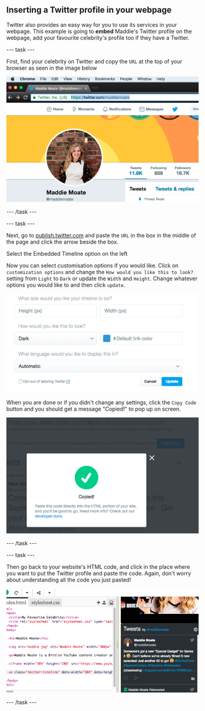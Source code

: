## Inserting a Twitter profile in your webpage

Twitter also provides an easy way for you to use its services in your webpage. This example is going to **embed** Maddie's Twitter profile on the webpage, add your favourite celebrity's profile too if they have a Twitter.

--- task ---

First, find your celebrity on Twitter and copy the `URL` at the top of your browser as seen in the image below

![Address bar highlighted](images/addressBarSelectedText.png)

--- /task ---

--- task ---

Next, go to [publish.twitter.com](https://publish.twitter.com) and paste the `URL` in the box in the middle of the page and click the arrow beside the box. 

Select the Embedded Timeline option on the left

Now you can select customisation options if you would like. Click on `customization options` and change the `How would you like this to look?` setting from `Light` to `Dark` or update the `Width` and `Height`. Change whatever options you would like to and then click `update`.

![Custimization options listed](images/twitterOptions.png)

When you are done or if you didn't change any settings, click the `Copy Code` button and you should get a message "Copied!" to pop up on screen.

![Copy message](images/copiedMessage.png)

--- /task ---

--- task ---

Then go back to your website's HTML code, and click in the place where you want to put the Twitter profile and paste the code. Again, don't worry about understanding all the code you just pasted!

![Twitter code on trinket](images/twitterCodeTkt.png)

--- /task ---